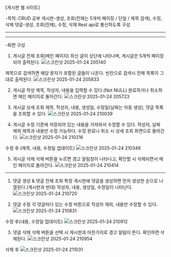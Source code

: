 [게시판 웹 사이트]


-목적: CRUD 공부
게시판-생성, 조회(전체는 5개씩 페이징 / 단일 / 제목 검색), 수정, 삭제
댓글-생성, 조회(전체), 수정, 삭제
Rest api로 통신하도록 구성


---
---


-화면 구성

1. 게시글 전체 조회(메인 페이지)
최신 글이 상단에 나타나며, 게시글은 5개씩 페이징 되어 출력된다. 
![스크린샷 2025-01-24 205140](https://github.com/user-attachments/assets/4261a244-2f10-4b7a-879a-83e8f0a2393b)

제목으로 검색하면 해당 문자가 포함된 글들이 나온다. 빈칸으로 검색시 전체 목록이 그대로 출력된다.
![스크린샷 2025-01-24 205833](https://github.com/user-attachments/assets/db0bffe6-4d89-4cf8-8870-7b96c85aa255)




2. 게시글 작성
제목, 작성자, 내용을 입력할 수 있다.(Not NULL) 완료하거나 취소하면 메인 페이지로 돌아간다.
![스크린샷 2025-01-24 205723](https://github.com/user-attachments/assets/3bc27f89-d78f-44d1-a96b-be53072bb908)



3. 게시글 상세 조회
제목, 작성자, 내용, 생성일, 수정일(날짜는 자동 생성), 댓글 목록을 조회할 수 있다.
![스크린샷 2025-01-24 210039](https://github.com/user-attachments/assets/40651dc5-b17b-4b7b-b993-c0f0f70119bc)



4. 게시글 수정
기존에 저장되어 있는 내용을 가져와서 수정할 수 있다. 작성자, 날짜 제외 제목과 내용만 수정 가능하다. 수정 완료나 취소 시 상세 조회 화면으로 돌아간다.
![스크린샷 2025-01-24 210216](https://github.com/user-attachments/assets/8d702e23-1bb8-4bfe-b2be-566ce0c275a8)

수정 후 (제목, 내용, 수정일 업데이트)
![스크린샷 2025-01-24 210346](https://github.com/user-attachments/assets/623a1929-814f-4975-918e-dc6848bfd8ee)



5. 게시글 삭제
삭제 버튼을 누르면 경고 알림창이 나타나고, 확인할 시 삭제되면서 메인 페이지로 돌아간다.
![스크린샷 2025-01-24 210414](https://github.com/user-attachments/assets/744dd3d5-8c9b-4255-b5f2-64ccb5da79a4)


---

1. 댓글 생성 & 댓글 전체 조회
특정 게시판에 댓글을 생성하면 먼저 생성한 순으로 나열된다.(게시판과 반대) 작성자, 내용, 생성일, 수정일이 나타난다.
![스크린샷 2025-01-24 210720](https://github.com/user-attachments/assets/e0e03c0b-4f94-4d2d-b7b6-cc7715e2948a)



2. 댓글 수정
각 댓글마다 있는 수정 버튼으로 작성자 제외, 내용만 수정할 수 있다.
![스크린샷 2025-01-24 210831](https://github.com/user-attachments/assets/3653bfc3-c660-4082-a020-68e010b201b9)

수정 후(내용, 수정일 업데이트)
![스크린샷 2025-01-24 210912](https://github.com/user-attachments/assets/a7541905-e220-498c-9b22-05fe640b6a63)


3. 댓글 삭제
삭제 버튼을 선택 시 게시판과 마찬가지로 경고 알림이 뜬다. 확인하면 삭제된다.
![스크린샷 2025-01-24 210954](https://github.com/user-attachments/assets/f5f95038-3664-4a45-a53a-3bb1dc64bbf7)

삭제 후
![스크린샷 2025-01-24 211031](https://github.com/user-attachments/assets/4c0d51b3-caf1-4e42-b471-5be78a687ef0)


